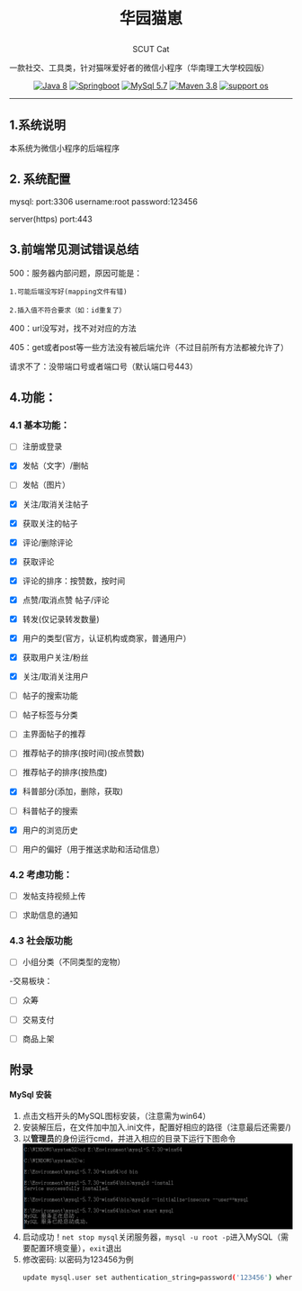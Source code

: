 # <p align='center'>华园猫崽 </p>
<p align='center'>SCUT Cat</p>


一款社交、工具类，针对猫咪爱好者的微信小程序（华南理工大学校园版）

<div align='center'>

[![Java 8](https://img.shields.io/badge/JAVA-8-red?style=for-the-badge)]()
[![Springboot](https://img.shields.io/badge/springboot-2.5-green?style=for-the-badge)](https://spring.io/projects/spring-boot)
[![MySql 5.7](https://img.shields.io/badge/MySql-5.7.0-blue?style=for-the-badge)](https://dev.mysql.com/get/Downloads/MySQL-5.7/mysql-5.7.19-winx64.zip)
[![Maven 3.8](https://img.shields.io/badge/Maven-3.8-lightblue?style=for-the-badge)]()
[![support os](https://img.shields.io/badge/os-linux%2C%20win%2C%20mac-yellow.svg?style=for-the-badge)]()

</div>

---

## 1.系统说明

本系统为微信小程序的后端程序

## 2. 系统配置

mysql: port:3306 username:root password:123456

server(https) port:443 

## 3.前端常见测试错误总结

500：服务器内部问题，原因可能是：

    1.可能后端没写好(mapping文件有错)

    2.插入值不符合要求（如：id重复了）

400：url没写对，找不对对应的方法

405：get或者post等一些方法没有被后端允许（不过目前所有方法都被允许了）

请求不了：没带端口号或者端口号（默认端口号443）

## 4.功能：

### 4.1 基本功能：
- [ ] 注册或登录

- [x] 发帖（文字）/删帖
  
- [ ] 发帖（图片）
  
- [x] 关注/取消关注帖子

- [x] 获取关注的帖子

- [x] 评论/删除评论

- [x] 获取评论

- [x] 评论的排序：按赞数，按时间

- [x] 点赞/取消点赞 帖子/评论

- [x] 转发(仅记录转发数量)
  
- [x] 用户的类型(官方，认证机构或商家，普通用户）
  
- [x] 获取用户关注/粉丝
  
- [x] 关注/取消关注用户
  
- [ ] 帖子的搜索功能
  
- [ ] 帖子标签与分类
  
- [ ] 主界面帖子的推荐
  
- [ ] 推荐帖子的排序(按时间)(按点赞数)

- [ ] 推荐帖子的排序(按热度)
  
- [x] 科普部分(添加，删除，获取)

- [ ] 科普帖子的搜索
  
- [x] 用户的浏览历史
  
- [ ] 用户的偏好（用于推送求助和活动信息）

### 4.2 考虑功能：
- [ ] 发帖支持视频上传
  
- [ ] 求助信息的通知

### 4.3 社会版功能
- [ ] 小组分类（不同类型的宠物） 
 
-交易板块：

- [ ] 众筹
  
- [ ] 交易支付
  
- [ ] 商品上架

## 附录

#### MySql 安装
1. 点击文档开头的MySQL图标安装，（注意需为win64）
2. 安装解压后，在文件加中加入.ini文件，配置好相应的路径（注意最后还需要/)
3. 以**管理员**的身份运行cmd，并进入相应的目录下运行下图命令
![img.png](img.png)
4. 启动成功！`net stop mysql`关闭服务器，`mysql -u root -p`进入MySQL（需要配置环境变量），`exit`退出
5. 修改密码: 以密码为123456为例
   ```bash
   update mysql.user set authentication_string=password('123456') where user='root'and Host = 'localhost';
    ```